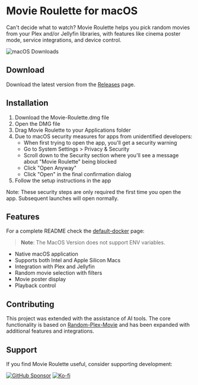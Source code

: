 # Movie Roulette for macOS

Can't decide what to watch? Movie Roulette helps you pick random movies from your Plex and/or Jellyfin libraries, with features like cinema poster mode, service integrations, and device control.

![macOS Downloads](https://img.shields.io/github/downloads/sahara101/Movie-Roulette/total?label=macOS%20Downloads&style=for-the-badge)

## Download

Download the latest version from the [Releases](https://github.com/sahara101/Movie-Roulette/releases/tag/v1.2-macos) page.

## Installation

1. Download the Movie-Roulette.dmg file
2. Open the DMG file
3. Drag Movie Roulette to your Applications folder
4. Due to macOS security measures for apps from unidentified developers:
   - When first trying to open the app, you'll get a security warning
   - Go to System Settings > Privacy & Security
   - Scroll down to the Security section where you'll see a message about "Movie Roulette" being blocked
   - Click "Open Anyway"
   - Click "Open" in the final confirmation dialog
5. Follow the setup instructions in the app

Note: These security steps are only required the first time you open the app. Subsequent launches will open normally.
## Features

For a complete README check the [default-docker](https://github.com/sahara101/Movie-Roulette/tree/main) page:

> **Note**: The MacOS Version does not support ENV variables.

- Native macOS application
- Supports both Intel and Apple Silicon Macs
- Integration with Plex and Jellyfin
- Random movie selection with filters
- Movie poster display
- Playback control

## Contributing

This project was extended with the assistance of AI tools. The core functionality is based on [Random-Plex-Movie](https://github.com/Akasiek/Random-Plex-Movie) and has been expanded with additional features and integrations.

## Support

If you find Movie Roulette useful, consider supporting development:

[![GitHub Sponsor](https://img.shields.io/github/sponsors/sahara101?label=Sponsor&logo=GitHub)](https://github.com/sponsors/sahara101)
[![Ko-fi](https://img.shields.io/badge/Ko--fi-Support%20Development-yellow?logo=ko-fi)](https://ko-fi.com/sahara101/donate)
